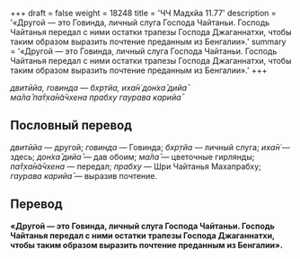 +++
draft = false
weight = 18248
title = 'ЧЧ Мадхйа 11.77'
description = '«Другой — это Говинда, личный слуга Господа Чайтаньи. Господь Чайтанья передал с ними остатки трапезы Господа Джаганнатхи, чтобы таким образом выразить почтение преданным из Бенгалии».'
summary = '«Другой — это Говинда, личный слуга Господа Чайтаньи. Господь Чайтанья передал с ними остатки трапезы Господа Джаганнатхи, чтобы таким образом выразить почтение преданным из Бенгалии».'
+++

_двитӣйа, говинда — бхр̣тйа, иха̄н̇ дон̇ха̄ дийа̄  
ма̄ла̄ па̄т̣ха̄н̃а̄чхена прабху гаурава карийа̄_

## Пословный перевод

_двитӣйа_ — другой; _говинда_ — Говинда; _бхр̣тйа_ — личный слуга; _иха̄н̇_ — здесь; _дон̇ха̄_ _дийа̄_ — дав обоим; _ма̄ла̄_ — цветочные гирлянды; _па̄т̣ха̄н̃а̄чхена_ — передал; _прабху_ — Шри Чайтанья Махапрабху; _гаурава_ _карийа̄_ — выразив почтение.

## Перевод

**«Другой — это Говинда, личный слуга Господа Чайтаньи. Господь Чайтанья передал с ними остатки трапезы Господа Джаганнатхи, чтобы таким образом выразить почтение преданным из Бенгалии».**
